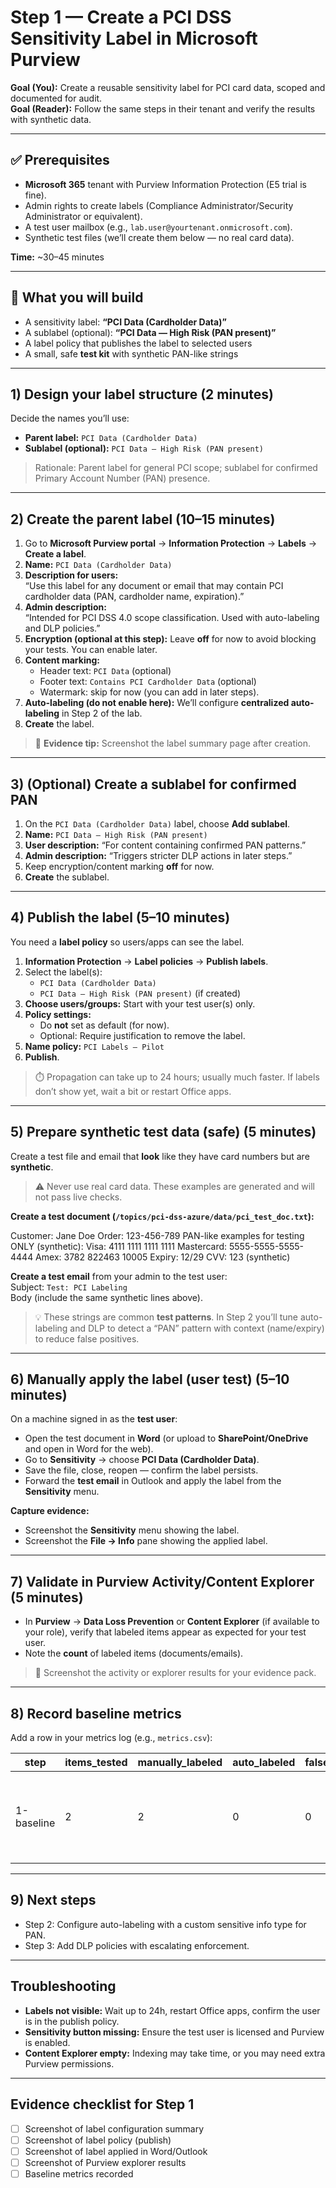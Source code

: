 # Step 1 — Create a PCI DSS Sensitivity Label in Microsoft Purview

**Goal (You):** Create a reusable sensitivity label for PCI card data, scoped and documented for audit.  
**Goal (Reader):** Follow the same steps in their tenant and verify the results with synthetic data.

---

## ✅ Prerequisites

- **Microsoft 365** tenant with Purview Information Protection (E5 trial is fine).
- Admin rights to create labels (Compliance Administrator/Security Administrator or equivalent).
- A test user mailbox (e.g., `lab.user@yourtenant.onmicrosoft.com`).
- Synthetic test files (we’ll create them below — no real card data).

**Time:** ~30–45 minutes

---

## 🔎 What you will build

- A sensitivity label: **“PCI Data (Cardholder Data)”**
- A sublabel (optional): **“PCI Data — High Risk (PAN present)”**
- A label policy that publishes the label to selected users
- A small, safe **test kit** with synthetic PAN-like strings

---

## 1) Design your label structure (2 minutes)

Decide the names you’ll use:

- **Parent label:** `PCI Data (Cardholder Data)`
- **Sublabel (optional):** `PCI Data — High Risk (PAN present)`

> Rationale: Parent label for general PCI scope; sublabel for confirmed Primary Account Number (PAN) presence.

---

## 2) Create the parent label (10–15 minutes)

1. Go to **Microsoft Purview portal** → **Information Protection** → **Labels** → **Create a label**.
2. **Name:** `PCI Data (Cardholder Data)`
3. **Description for users:**  
   “Use this label for any document or email that may contain PCI cardholder data (PAN, cardholder name, expiration).”
4. **Admin description:**  
   “Intended for PCI DSS 4.0 scope classification. Used with auto-labeling and DLP policies.”
5. **Encryption (optional at this step):** Leave **off** for now to avoid blocking your tests. You can enable later.
6. **Content marking:**  
   - Header text: `PCI Data` (optional)  
   - Footer text: `Contains PCI Cardholder Data` (optional)  
   - Watermark: skip for now (you can add in later steps).
7. **Auto-labeling (do not enable here):** We’ll configure **centralized auto-labeling** in Step 2 of the lab.
8. **Create** the label.

> 📸 **Evidence tip:** Screenshot the label summary page after creation.

---

## 3) (Optional) Create a sublabel for confirmed PAN

1. On the `PCI Data (Cardholder Data)` label, choose **Add sublabel**.
2. **Name:** `PCI Data — High Risk (PAN present)`
3. **User description:** “For content containing confirmed PAN patterns.”
4. **Admin description:** “Triggers stricter DLP actions in later steps.”
5. Keep encryption/content marking **off** for now.
6. **Create** the sublabel.

---

## 4) Publish the label (5–10 minutes)

You need a **label policy** so users/apps can see the label.

1. **Information Protection** → **Label policies** → **Publish labels**.
2. Select the label(s):  
   - `PCI Data (Cardholder Data)`  
   - `PCI Data — High Risk (PAN present)` (if created)
3. **Choose users/groups:** Start with your test user(s) only.
4. **Policy settings:**  
   - Do **not** set as default (for now).  
   - Optional: Require justification to remove the label.
5. **Name policy:** `PCI Labels — Pilot`
6. **Publish**.

> ⏱️ Propagation can take up to 24 hours; usually much faster. If labels don’t show yet, wait a bit or restart Office apps.

---

## 5) Prepare synthetic test data (safe) (5 minutes)

Create a test file and email that **look** like they have card numbers but are **synthetic**.

> ⚠️ Never use real card data. These examples are generated and will not pass live checks.

**Create a test document (`/topics/pci-dss-azure/data/pci_test_doc.txt`):**

Customer: Jane Doe
Order: 123-456-789
PAN-like examples for testing ONLY (synthetic):
Visa: 4111 1111 1111 1111
Mastercard: 5555-5555-5555-4444
Amex: 3782 822463 10005
Expiry: 12/29  CVV: 123 (synthetic)

**Create a test email** from your admin to the test user:  
Subject: `Test: PCI Labeling`  
Body (include the same synthetic lines above).

> 💡 These strings are common **test patterns**. In Step 2 you’ll tune auto-labeling and DLP to detect a “PAN” pattern with context (name/expiry) to reduce false positives.

---

## 6) Manually apply the label (user test) (5–10 minutes)

On a machine signed in as the **test user**:

- Open the test document in **Word** (or upload to **SharePoint/OneDrive** and open in Word for the web).
- Go to **Sensitivity** → choose **PCI Data (Cardholder Data)**.
- Save the file, close, reopen — confirm the label persists.
- Forward the **test email** in Outlook and apply the label from the **Sensitivity** menu.

**Capture evidence:**
- Screenshot the **Sensitivity** menu showing the label.
- Screenshot the **File → Info** pane showing the applied label.

---

## 7) Validate in Purview Activity/Content Explorer (5 minutes)

- In **Purview** → **Data Loss Prevention** or **Content Explorer** (if available to your role), verify that labeled items appear as expected for your test user.  
- Note the **count** of labeled items (documents/emails).

> 📸 Screenshot the activity or explorer results for your evidence pack.

---

## 8) Record baseline metrics

Add a row in your metrics log (e.g., `metrics.csv`):

| step       | items_tested | manually_labeled | auto_labeled | false_positives | notes                                   | timestamp   |
|------------|--------------|------------------|--------------|-----------------|-----------------------------------------|-------------|
| 1-baseline | 2            | 2                | 0            | 0               | Manual label works; auto not enabled yet | YYYY-MM-DD |

---

## 9) Next steps

- Step 2: Configure auto-labeling with a custom sensitive info type for PAN.  
- Step 3: Add DLP policies with escalating enforcement.  

---

## Troubleshooting

- **Labels not visible:** Wait up to 24h, restart Office apps, confirm the user is in the publish policy.  
- **Sensitivity button missing:** Ensure the test user is licensed and Purview is enabled.  
- **Content Explorer empty:** Indexing may take time, or you may need extra Purview permissions.  

---

## Evidence checklist for Step 1

- [ ] Screenshot of label configuration summary  
- [ ] Screenshot of label policy (publish)  
- [ ] Screenshot of label applied in Word/Outlook  
- [ ] Screenshot of Purview explorer results  
- [ ] Baseline metrics recorded  
